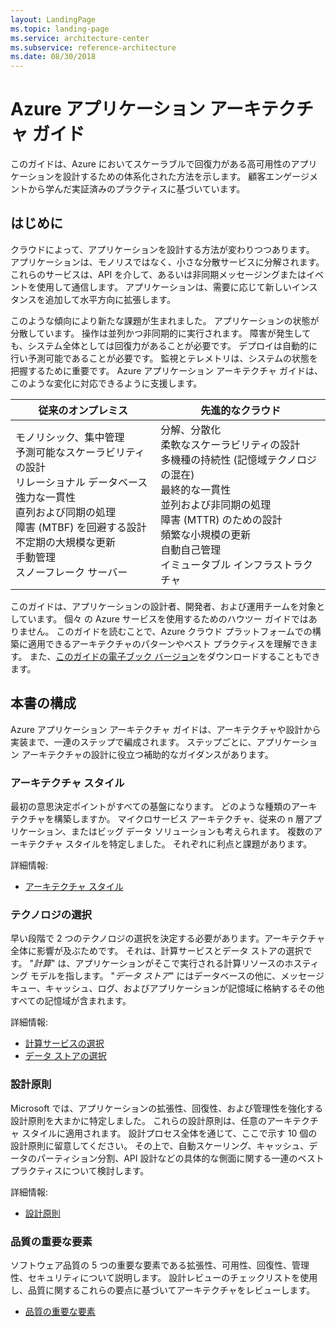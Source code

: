 ```yaml
---
layout: LandingPage
ms.topic: landing-page
ms.service: architecture-center
ms.subservice: reference-architecture
ms.date: 08/30/2018
---
```


# <a name="azure-application-architecture-guide"></a>Azure アプリケーション アーキテクチャ ガイド

このガイドは、Azure においてスケーラブルで回復力がある高可用性のアプリケーションを設計するための体系化された方法を示します。 顧客エンゲージメントから学んだ実証済みのプラクティスに基づいています。

## <a name="introduction"></a>はじめに

クラウドによって、アプリケーションを設計する方法が変わりつつあります。 アプリケーションは、モノリスではなく、小さな分散サービスに分解されます。 これらのサービスは、API を介して、あるいは非同期メッセージングまたはイベントを使用して通信します。 アプリケーションは、需要に応じて新しいインスタンスを追加して水平方向に拡張します。

このような傾向により新たな課題が生まれました。 アプリケーションの状態が分散しています。 操作は並列かつ非同期的に実行されます。 障害が発生しても、システム全体としては回復力があることが必要です。 デプロイは自動的に行い予測可能であることが必要です。 監視とテレメトリは、システムの状態を把握するために重要です。 Azure アプリケーション アーキテクチャ ガイドは、このような変化に対応できるように支援します。

<!-- markdownlint-disable MD033 -->

<table>
<thead>
    <tr><th>従来のオンプレミス</th><th>先進的なクラウド</th></tr>
</thead>
<tbody>
<tr><td>モノリシック、集中管理<br/>
予測可能なスケーラビリティの設計<br/>
リレーショナル データベース<br/>
強力な一貫性<br/>
直列および同期の処理<br/>
障害 (MTBF) を回避する設計<br/>
不定期の大規模な更新<br/>
手動管理<br/>
スノーフレーク サーバー</td>
<td>
分解、分散化<br/>
柔軟なスケーラビリティの設計<br/>
多機種の持続性 (記憶域テクノロジの混在)<br/>
最終的な一貫性<br/>
並列および非同期の処理<br/>
障害 (MTTR) のための設計<br/>
頻繁な小規模の更新<br/>
自動自己管理<br/>
イミュータブル インフラストラクチャ<br/>
</td>
</tbody>
</table>

<!-- markdownlint-enable MD033 -->

このガイドは、アプリケーションの設計者、開発者、および運用チームを対象としています。 個々 の Azure サービスを使用するためのハウツー ガイドではありません。 このガイドを読むことで、Azure クラウド プラットフォームでの構築に適用できるアーキテクチャのパターンやベスト プラクティスを理解できます。 また、[このガイドの電子ブック バージョン][ebook]をダウンロードすることもできます。

## <a name="how-this-guide-is-structured"></a>本書の構成

Azure アプリケーション アーキテクチャ ガイドは、アーキテクチャや設計から実装まで、一連のステップで編成されます。 ステップごとに、アプリケーション アーキテクチャの設計に役立つ補助的なガイダンスがあります。

### <a name="architecture-styles"></a>アーキテクチャ スタイル

最初の意思決定ポイントがすべての基盤になります。 どのような種類のアーキテクチャを構築しますか。 マイクロサービス アーキテクチャ、従来の n 層アプリケーション、またはビッグ データ ソリューションも考えられます。 複数のアーキテクチャ スタイルを特定しました。 それぞれに利点と課題があります。

詳細情報:

- [アーキテクチャ スタイル](./architecture-styles/index.md)

### <a name="technology-choices"></a>テクノロジの選択

早い段階で 2 つのテクノロジの選択を決定する必要があります。アーキテクチャ全体に影響が及ぶためです。 それは、計算サービスとデータ ストアの選択です。 "*計算*" は、アプリケーションがそこで実行される計算リソースのホスティング モデルを指します。 "*データ ストア*" にはデータベースの他に、メッセージ キュー、キャッシュ、ログ、およびアプリケーションが記憶域に格納するその他すべての記憶域が含まれます。

詳細情報:

- [計算サービスの選択](./technology-choices/compute-overview.md)
- [データ ストアの選択](./technology-choices/data-store-overview.md)

### <a name="design-principles"></a>設計原則

Microsoft では、アプリケーションの拡張性、回復性、および管理性を強化する設計原則を大まかに特定しました。 これらの設計原則は、任意のアーキテクチャ スタイルに適用されます。 設計プロセス全体を通じて、ここで示す 10 個の設計原則に留意してください。 その上で、自動スケーリング、キャッシュ、データのパーティション分割、API 設計などの具体的な側面に関する一連のベスト プラクティスについて検討します。

詳細情報:

- [設計原則](./design-principles/index.md)

### <a name="quality-pillars"></a>品質の重要な要素

ソフトウェア品質の 5 つの重要な要素である拡張性、可用性、回復性、管理性、セキュリティについて説明します。 設計レビューのチェックリストを使用し、品質に関するこれらの要点に基づいてアーキテクチャをレビューします。

- [品質の重要な要素](./pillars.md)

[ebook]: https://azure.microsoft.com/campaigns/cloud-application-architecture-guide/
